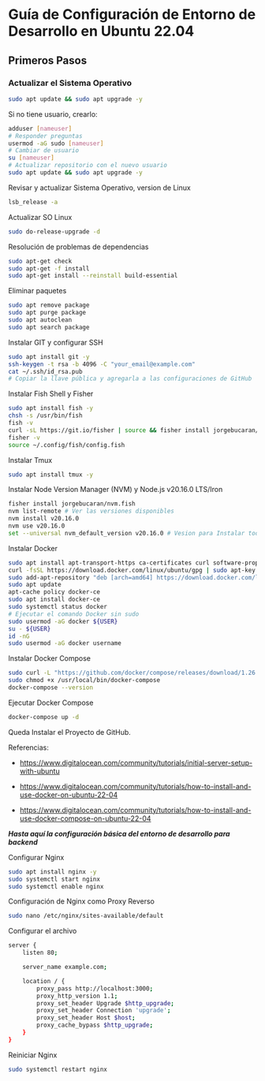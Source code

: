 # Guía de Configuración de Entorno de Desarrollo en Ubuntu 22.04

## Primeros Pasos

### Actualizar el Sistema Operativo

```bash
sudo apt update && sudo apt upgrade -y
```

Si no tiene usuario, crearlo:

```bash
adduser [nameuser]
# Responder preguntas
usermod -aG sudo [nameuser]
# Cambiar de usuario
su [nameuser]
# Actualizar repositorio con el nuevo usuario
sudo apt update && sudo apt upgrade -y
```

Revisar y actualizar Sistema Operativo, version de Linux

```bash
lsb_release -a
```

Actualizar SO Linux

```bash
sudo do-release-upgrade -d
```

Resolución de problemas de dependencias

```bash
sudo apt-get check
sudo apt-get -f install
sudo apt-get install --reinstall build-essential
```

Eliminar paquetes

```bash
sudo apt remove package
sudo apt purge package
sudo apt autoclean
sudo apt search package
```

Instalar GIT y configurar SSH

```bash
sudo apt install git -y
ssh-keygen -t rsa -b 4096 -C "your_email@example.com"
cat ~/.ssh/id_rsa.pub
# Copiar la llave pública y agregarla a las configuraciones de GitHub
```

Instalar Fish Shell y Fisher

```bash
sudo apt install fish -y
chsh -s /usr/bin/fish
fish -v
curl -sL https://git.io/fisher | source && fisher install jorgebucaran/fisher
fisher -v
source ~/.config/fish/config.fish
```

Instalar Tmux

```bash
sudo apt install tmux -y
```

Instalar Node Version Manager (NVM) y Node.js v20.16.0 LTS/Iron

```bash
fisher install jorgebucaran/nvm.fish
nvm list-remote # Ver las versiones disponibles
nvm install v20.16.0
nvm use v20.16.0
set --universal nvm_default_version v20.16.0 # Vesion para Instalar todo NVIM
```

Instalar Docker

```bash
sudo apt install apt-transport-https ca-certificates curl software-properties-common
curl -fsSL https://download.docker.com/linux/ubuntu/gpg | sudo apt-key add -
sudo add-apt-repository "deb [arch=amd64] https://download.docker.com/linux/ubuntu focal stable"
sudo apt update
apt-cache policy docker-ce
sudo apt install docker-ce
sudo systemctl status docker
# Ejecutar el comando Docker sin sudo
sudo usermod -aG docker ${USER}
su - ${USER}
id -nG
sudo usermod -aG docker username
```

Instalar Docker Compose

```bash
sudo curl -L "https://github.com/docker/compose/releases/download/1.26.0/docker-compose-$(uname -s)-$(uname -m)" -o /usr/local/bin/docker-compose
sudo chmod +x /usr/local/bin/docker-compose
docker-compose --version
```

Ejecutar Docker Compose

```bash
docker-compose up -d
```

Queda Instalar el Proyecto de GitHub.

Referencias:

- <https://www.digitalocean.com/community/tutorials/initial-server-setup-with-ubuntu>

- <https://www.digitalocean.com/community/tutorials/how-to-install-and-use-docker-on-ubuntu-22-04>

- <https://www.digitalocean.com/community/tutorials/how-to-install-and-use-docker-compose-on-ubuntu-22-04>

**_Hasta aquí la configuración básica del entorno de desarrollo para backend_**

Configurar Nginx

```bash
sudo apt install nginx -y
sudo systemctl start nginx
sudo systemctl enable nginx
```

Configuración de Nginx como Proxy Reverso

```bash
sudo nano /etc/nginx/sites-available/default
```

Configurar el archivo

```bash
server {
    listen 80;

    server_name example.com;

    location / {
        proxy_pass http://localhost:3000;
        proxy_http_version 1.1;
        proxy_set_header Upgrade $http_upgrade;
        proxy_set_header Connection 'upgrade';
        proxy_set_header Host $host;
        proxy_cache_bypass $http_upgrade;
    }
}
```

Reiniciar Nginx

```bash
sudo systemctl restart nginx
```
